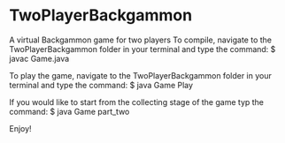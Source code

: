 # TwoPlayerBackgammon
A virtual Backgammon game for two players
To compile, navigate to the TwoPlayerBackgammon folder in your terminal and type the command:
$ javac Game.java

To play the game, navigate to the TwoPlayerBackgammon folder in your terminal and type the command:
$ java Game Play

If you would like to start from the collecting stage of the game typ the command:
$ java Game part_two



Enjoy!
